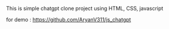 This is simple chatgpt clone project using HTML, CSS, javascript

for demo : https://github.com/AryanV311/js_chatgpt
